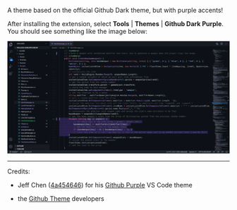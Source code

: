 ﻿A theme based on the official Github Dark theme, but with purple accents!

After installing the extension, select **Tools** | **Themes** | **Github Dark Purple**.
You should see something like the image below:

![Csharp](art/csharp.png)

---

Credits:

- Jeff Chen ([4a454646](https://github.com/4a454646))
  for his [Github Purple](https://marketplace.visualstudio.com/items?itemName=4a454646.github-purple)
  VS Code theme

- the [Github Theme](https://marketplace.visualstudio.com/items?itemName=GitHub.github-vscode-theme)
  developers
